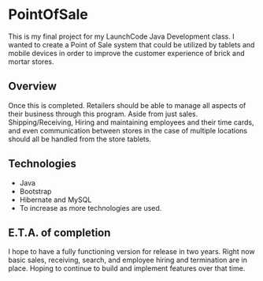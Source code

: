 # PointOfSale

This is my final project for my LaunchCode Java Development class. I wanted to create a Point of Sale system that could be
utilized by tablets and mobile devices in order to improve the customer experience of brick and mortar stores.

## Overview
Once this is completed. Retailers should be able to manage all aspects of their business through this program. Aside from 
just sales. Shipping/Receiving, Hiring and maintaining employees and their time cards, and even communication between stores
in the case of multiple locations should all be handled from the store tablets.

## Technologies
- Java
- Bootstrap 
- Hibernate and MySQL
- To increase as more technologies are used.

## E.T.A. of completion
I hope to have a fully functioning version for release in two years. Right now basic sales, receiving, search, and employee
hiring and termination are in place. Hoping to continue to build and implement features over that time.
